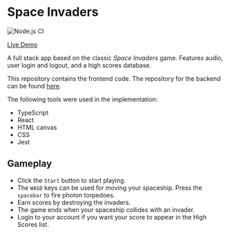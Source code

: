 # Space Invaders

![Node.js CI](https://github.com/erwincabrera/space-invaders/workflows/Node.js%20CI/badge.svg)

[Live Demo](https://spaceinvaders.xyz)

A full stack app based on the classic _Space Invaders_ game. Features audio, user login and logout, and a high scores database.  

This repository contains the frontend code. The repository for the backend can be found [here](https://github.com/erwincabrera/space-invaders-backend).

The following tools were used in the implementation:  

- TypeScript
- React
- HTML canvas
- CSS
- Jest

## Gameplay

- Click the `Start` button to start playing. 
- The `WASD` keys can be used for moving your spaceship. Press the `spacebar` to fire photon torpedoes.
- Earn scores by destroying the invaders.
- The game ends when your spaceship collides with an invader.
- Login to your account if you want your score to appear in the High Scores list.
